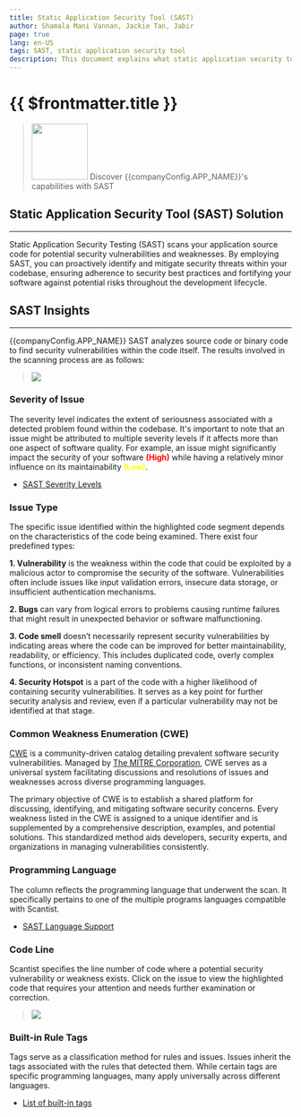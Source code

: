 ```yaml
---
title: Static Application Security Tool (SAST)
author: Shamala Mani Vannan, Jackie Tan, Jabir
page: true
lang: en-US
tags: SAST, static application security tool
description: This document explains what static application security tool is
---
```


<script setup>
import { companyConfig } from '../../../../../user-docs/config/companyConfig.js'
</script>

<ClientOnly>

# {{ $frontmatter.title }}

> <img src="/images/SAST/SAST-logo.png" width=100 /> Discover {{companyConfig.APP_NAME}}'s capabilities with SAST

## Static Application Security Tool (SAST) Solution

<hr class="thick" />

Static Application Security Testing (SAST) scans your application source code for potential security vulnerabilities and weaknesses. By employing SAST, you can proactively identify and mitigate security threats within your codebase, ensuring adherence to security best practices and fortifying your software against potential risks throughout the development lifecycle. 

## SAST Insights

<hr class="thick" />

{{companyConfig.APP_NAME}} SAST analyzes source code or binary code to find security vulnerabilities within the code itself. The results involved in the scanning process are as follows:

> <img src="/images/SAST/SAST-insights.png">

### Severity of Issue

The severity level indicates the extent of seriousness associated with a detected problem found within the codebase. It's important to note that an issue might be attributed to multiple severity levels if it affects more than one aspect of software quality. For example, an issue might significantly impact the security of your software <b style="color: red;">(High)</b> while having a relatively minor influence on its maintainability <b style="color: yellow;">(Low)</b>.  

- <a href="/en-US/Scan Engines/SAST/sast-severity-levels">SAST Severity Levels</a>

### Issue Type

The specific issue identified within the highlighted code segment depends on the characteristics of the code being examined. There exist four predefined types: 

<b>1. Vulnerability</b> is the weakness within the code that could be exploited by a malicious actor to compromise the security of the software. Vulnerabilities often include issues like input validation errors, insecure data storage, or insufficient authentication mechanisms.

<b>2. Bugs</b> can vary from logical errors to problems causing runtime failures that might result in unexpected behavior or software malfunctioning. 

<b>3. Code smell</b> doesn’t necessarily represent security vulnerabilities by indicating areas where the code can be improved for better maintainability, readability, or efficiency. This includes duplicated code, overly complex functions, or inconsistent naming conventions.

<b>4. Security Hotspot</b> is a part of the code with a higher likelihood of containing security vulnerabilities. It serves as a key point for further security analysis and review, even if a particular vulnerability may not be identified at that stage. 

### Common Weakness Enumeration (CWE)

<a href="https://cwe.mitre.org/">CWE</a> is a community-driven catalog detailing prevalent software security vulnerabilities. Managed by <a href="https://www.mitre.org/">The MITRE Corporation</a>, CWE serves as a universal system facilitating discussions and resolutions of issues and weaknesses across diverse programming languages. 

The primary objective of CWE is to establish a shared platform for discussing, identifying, and mitigating software security concerns. Every weakness listed in the CWE is assigned to a unique identifier and is supplemented by a comprehensive description, examples, and potential solutions. This standardized method aids developers, security experts, and organizations in managing vulnerabilities consistently.

### Programming Language

The column reflects the programming language that underwent the scan. It specifically pertains to one of the multiple programs languages compatible with Scantist. 

- <a href="/en-US/Language-and-File-Support/">SAST Language Support</a>

### Code Line

Scantist specifies the line number of code where a potential security vulnerability or weakness exists. Click on the issue to view the highlighted code that requires your attention and needs further examination or correction. 

> <img src="/images/SAST/SAST-code-line.png">

### Built-in Rule Tags

Tags serve as a classification method for rules and issues. Issues inherit the tags associated with the rules that detected them. While certain tags are specific programming languages, many apply universally across different languages. 

- <a href="https://docs.sonarsource.com/sonarqube/9.8/user-guide/rules/built-in-rule-tags/" target="_blank">List of built-in tags</a>




</ClientOnly>
